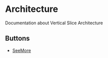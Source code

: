 # Architecture

Documentation about Vertical Slice Architecture

## Buttons

- [SeeMore](https://www.notion.so/mrmilu/Arquitectura-Vertical-Slice-8b32f3e9da3440fd8668afd2a5e4bb12)
